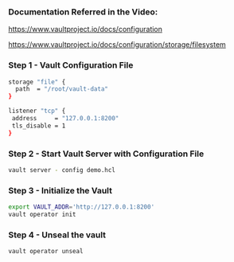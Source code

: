 ### Documentation Referred in the Video:

https://www.vaultproject.io/docs/configuration

https://www.vaultproject.io/docs/configuration/storage/filesystem

### Step 1 - Vault Configuration File
```sh
storage "file" {
  path  = "/root/vault-data"
}

listener "tcp" {
 address     = "127.0.0.1:8200"
 tls_disable = 1
}
```
###  Step 2 - Start Vault Server with Configuration File
```sh
vault server - config demo.hcl
```
###  Step 3 - Initialize the Vault
```sh
export VAULT_ADDR='http://127.0.0.1:8200'
vault operator init
```
###  Step 4 - Unseal the vault
```sh
vault operator unseal
```
